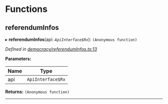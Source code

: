 

# Functions

<a id="referenduminfos"></a>

##  referendumInfos

▸ **referendumInfos**(api: *`ApiInterface$Rx`*): `(Anonymous function)`

*Defined in [democracy/referendumInfos.ts:13](https://github.com/polkadot-js/api/blob/19009d1/packages/api-derive/src/democracy/referendumInfos.ts#L13)*

**Parameters:**

| Name | Type |
| ------ | ------ |
| api | `ApiInterface$Rx` |

**Returns:** `(Anonymous function)`

___


